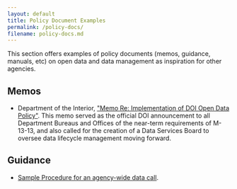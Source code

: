 ```yaml
---
layout: default
title: Policy Document Examples
permalink: /policy-docs/
filename: policy-docs.md
---
```


This section offers examples of policy documents (memos, guidance, manuals, etc) on open data and data management as inspiration for other agencies.  

## Memos

* Department of the Interior, ["Memo Re: Implementation of DOI Open Data Policy"](/assets/docs/MEMO_RE_IMPLEMENTATION_OF_DOI_OPEN_DATA_POLICY.pdf). This memo served as the official DOI announcement to all Department Bureaus and Offices of the near-term requirements of M-13-13, and also called for the creation of a Data Services Board to oversee data lifecycle management moving forward.

## Guidance

* [Sample Procedure for an agency-wide data call](http://project-open-data.github.io/assets/docs/sample_data_call_procedure).  


